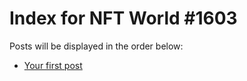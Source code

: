 # Index for NFT World #1603
Posts will be displayed in the order below:

- [Your first post](./001-first.md)

